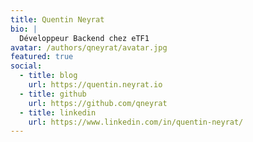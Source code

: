 ```yaml
---
title: Quentin Neyrat
bio: |
  Développeur Backend chez eTF1
avatar: /authors/qneyrat/avatar.jpg
featured: true
social:
  - title: blog
    url: https://quentin.neyrat.io
  - title: github
    url: https://github.com/qneyrat
  - title: linkedin
    url: https://www.linkedin.com/in/quentin-neyrat/
---
```

